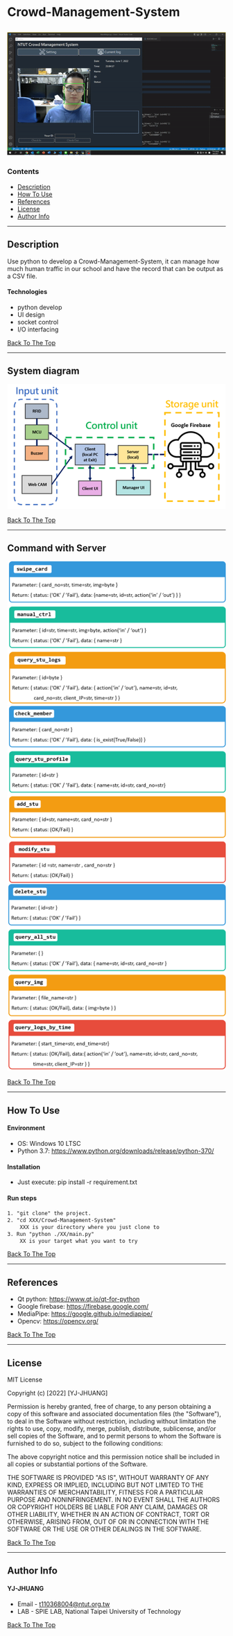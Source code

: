 # Crowd-Management-System

![Project Image](https://github.com/flight7788/Crowd-Management-System/blob/main/Demo.gif)
---

### Contents

- [Description](#description)
- [How To Use](#how-to-use)
- [References](#references)
- [License](#license)
- [Author Info](#author-info)

---

## Description

Use python to develop a Crowd-Management-System, 
it can manage how much human traffic in our school 
and have the record that can be output as a CSV file.

#### Technologies

- python develop
- UI design
- socket control
- I/O interfacing

[Back To The Top](#Crowd-Management-System)

---

## System diagram

![Project Image](https://github.com/flight7788/Crowd-Management-System/blob/main/SystemDiagram.png)    

[Back To The Top](#Crowd-Management-System)

---

## Command with Server

![Project Image](https://github.com/flight7788/Crowd-Management-System/blob/main/protocol_1.png)    
![Project Image](https://github.com/flight7788/Crowd-Management-System/blob/main/protocol_2.png)  
![Project Image](https://github.com/flight7788/Crowd-Management-System/blob/main/protocol_3.png)  

[Back To The Top](#Crowd-Management-System)

---

## How To Use

#### Environment
- OS:
    Windows 10 LTSC
- Python 3.7:
    https://www.python.org/downloads/release/python-370/ 

#### Installation 
- Just execute: pip install -r requirement.txt

#### Run steps 
    1. "git clone" the project. 
    2. "cd XXX/Crowd-Management-System" 
        XXX is your directory where you just clone to 
    3. Run "python ./XX/main.py" 
        XX is your target what you want to try 

[Back To The Top](#Crowd-Management-System)

---

## References

- Qt python:
https://www.qt.io/qt-for-python 
- Google firebase:
https://firebase.google.com/ 
- MediaPipe:
https://google.github.io/mediapipe/ 
- Opencv:
https://opencv.org/ 

[Back To The Top](#Crowd-Management-System)

---

## License

MIT License

Copyright (c) [2022] [YJ-JHUANG]

Permission is hereby granted, free of charge, to any person obtaining a copy
of this software and associated documentation files (the "Software"), to deal
in the Software without restriction, including without limitation the rights
to use, copy, modify, merge, publish, distribute, sublicense, and/or sell
copies of the Software, and to permit persons to whom the Software is
furnished to do so, subject to the following conditions:

The above copyright notice and this permission notice shall be included in all
copies or substantial portions of the Software.

THE SOFTWARE IS PROVIDED "AS IS", WITHOUT WARRANTY OF ANY KIND, EXPRESS OR
IMPLIED, INCLUDING BUT NOT LIMITED TO THE WARRANTIES OF MERCHANTABILITY,
FITNESS FOR A PARTICULAR PURPOSE AND NONINFRINGEMENT. IN NO EVENT SHALL THE
AUTHORS OR COPYRIGHT HOLDERS BE LIABLE FOR ANY CLAIM, DAMAGES OR OTHER
LIABILITY, WHETHER IN AN ACTION OF CONTRACT, TORT OR OTHERWISE, ARISING FROM,
OUT OF OR IN CONNECTION WITH THE SOFTWARE OR THE USE OR OTHER DEALINGS IN THE
SOFTWARE.

[Back To The Top](#Crowd-Management-System)

---

## Author Info

#### YJ-JHUANG

- Email - t110368004@ntut.org.tw
- LAB - SPIE LAB, National Taipei University of Technology

[Back To The Top](#Crowd-Management-System)
